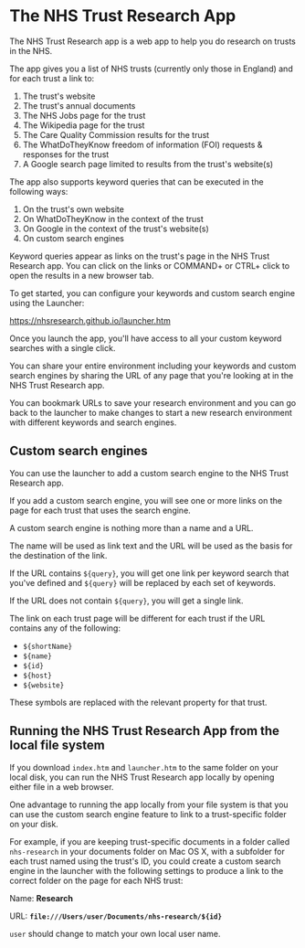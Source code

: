 # The NHS Trust Research App

The NHS Trust Research app is a web app to help you do research on trusts in the NHS.

The app gives you a list of NHS trusts (currently only those in England) and for each trust a link to:

1. The trust's website
2. The trust's annual documents
3. The NHS Jobs page for the trust
4. The Wikipedia page for the trust
5. The Care Quality Commission results for the trust
6. The WhatDoTheyKnow freedom of information (FOI) requests & responses for the trust
7. A Google search page limited to results from the trust's website(s)

The app also supports keyword queries that can be executed in the following ways:

1. On the trust's own website
2. On WhatDoTheyKnow in the context of the trust
3. On Google in the context of the trust's website(s)
4. On custom search engines

Keyword queries appear as links on the trust's page in the NHS Trust Research app.
You can click on the links or COMMAND+ or CTRL+ click to open the results in a new browser tab.

To get started, you can configure your keywords and custom search engine using the Launcher:

https://nhsresearch.github.io/launcher.htm

Once you launch the app, you'll have access to all your custom keyword searches with a single click.

You can share your entire environment including your keywords and custom search engines by sharing the URL of any page that you're looking at in the NHS Trust Research app.

You can bookmark URLs to save your research environment and you can go back to the launcher to make changes to start a new research environment with different keywords and search engines.

## Custom search engines

You can use the launcher to add a custom search engine to the NHS Trust Research app.

If you add a custom search engine, you will see one or more links on the page for each trust that uses the search engine.

A custom search engine is nothing more than a name and a URL.

The name will be used as link text and the URL will be used as the basis for the destination of the link.

If the URL contains `${query}`, you will get one link per keyword search that you've defined and `${query}` will be replaced by each set of keywords.

If the URL does not contain `${query}`, you will get a single link.

The link on each trust page will be different for each trust if the URL contains any of the following:
* `${shortName}`
* `${name}`
* `${id}`
* `${host}`
* `${website}`

These symbols are replaced with the relevant property for that trust.


## Running the NHS Trust Research App from the local file system

If you download `index.htm` and `launcher.htm` to the same folder on your local disk, you can run the NHS Trust Research app locally by opening either file in a web browser.

One advantage to running the app locally from your file system is that you can use the custom search engine feature to link to a trust-specific folder on your disk.

For example, if you are keeping trust-specific documents in a folder called `nhs-research` in your documents folder on Mac OS X, with a subfolder for each trust named using the trust's ID, you could create a custom search engine in the launcher with the following settings to produce a link to the correct folder on the page for each NHS trust:

Name:
**Research**

URL:
**`file:///Users/user/Documents/nhs-research/${id}`**

`user` should change to match your own local user name.
